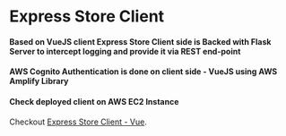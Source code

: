 # Express Store Client

#### Based on VueJS client Express Store Client side is Backed with Flask Server to intercept logging and provide it via REST end-point

#### AWS Cognito Authentication is done on client side - VueJS using AWS Amplify Library

#### Check deployed client on AWS EC2 Instance
Checkout [Express Store Client - Vue](http://ec2-35-165-134-117.us-west-2.compute.amazonaws.com/).
